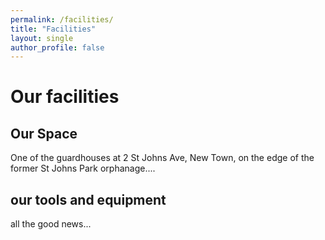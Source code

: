 ```yaml
---
permalink: /facilities/
title: "Facilities"
layout: single
author_profile: false
---
```


# Our facilities
## Our Space
One of the guardhouses at 2 St Johns Ave, New Town, on the edge
of the former St Johns Park orphanage....

## our tools and equipment
all the good news...
